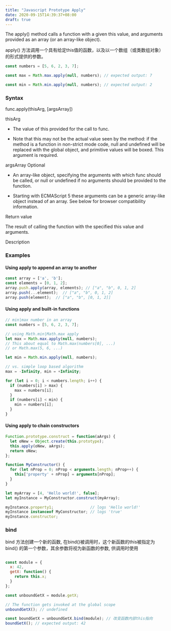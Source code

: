 ```yaml
---
title: "Javascript Prototype Apply"
date: 2020-09-15T14:39:37+08:00
draft: true
---
```


The apply() method calls a function with a given this value, and arguments provided as an array (or an array-like object).

apply() 方法调用一个具有给定this值的函数，以及以一个数组（或类数组对象）的形式提供的参数。

```js
const numbers = [5, 6, 2, 3, 7];

const max = Math.max.apply(null, numbers); // expected output: 7

const min = Math.min.apply(null, numbers); // expected output: 2
```

### Syntax

func.apply(thisArg, [argsArray])

thisArg
- The value of this provided for the call to func.

- Note that this may not be the actual value seen by the method: if the method is a function in non-strict mode code, null and undefined will be replaced with the global object, and primitive values will be boxed. This argument is required.

argsArray Optional
- An array-like object, specifying the arguments with which func should be called, or null or undefined if no arguments should be provided to the function.

- Starting with ECMAScript 5 these arguments can be a generic array-like object instead of an array. See below for browser compatibility information.

Return value

The result of calling the function with the specified this value and arguments.


Description


### Examples

#### Using apply to append an array to another

```js
const array = ['a', 'b'];
const elements = [0, 1, 2];
array.push.apply(array, elements); // ["a", "b", 0, 1, 2]
array.push(...element);  // ["a", "b", 0, 1, 2]
array.push(element);  // ["a", "b", [0, 1, 2]]

```

#### Using apply and built-in functions

```js
// min|max number in an array
const numbers = [5, 6, 2, 3, 7];

// using Math.min|Math.max apply
let max = Math.max.apply(null, numbers); 
// This about equal to Math.max(numbers[0], ...)
// or Math.max(5, 6, ...)

let min = Math.min.apply(null, numbers);

// vs. simple loop based algorithm
max = -Infinity, min = +Infinity;

for (let i = 0; i < numbers.length; i++) {
  if (numbers[i] > max) {
    max = numbers[i];
  }
  if (numbers[i] < min) {
    min = numbers[i];
  }
}
```

#### Using apply to chain constructors
```js
Function.prototype.construct = function(aArgs) {
  let oNew = Object.create(this.prototype);
  this.apply(oNew, aArgs);
  return oNew;
};
```

```js
function MyConstructor() {
  for (let nProp = 0; nProp < arguments.length; nProp++) {
    this['property' + nProp] = arguments[nProp];
  }
}

let myArray = [4, 'Hello world!', false];
let myInstance = MyConstructor.construct(myArray);

myInstance.property1;                // logs 'Hello world!'
myInstance instanceof MyConstructor; // logs 'true'
myInstance.constructor;
```

### bind

bind 方法创建一个新的函数, 在bind()被调用时，这个新函数的this被指定为bind() 的第一个参数，其余参数将视为新函数的参数, 供调用时使用

```js

const module = {
  x: 42,
  getX: function() {
    return this.x;
  }
};

const unboundGetX = module.getX;

// The function gets invoked at the global scope
unboundGetX(); // undefined

const boundGetX = unboundGetX.bind(module); // 改变函数内部this指向
boundGetX(); // expected output: 42
```